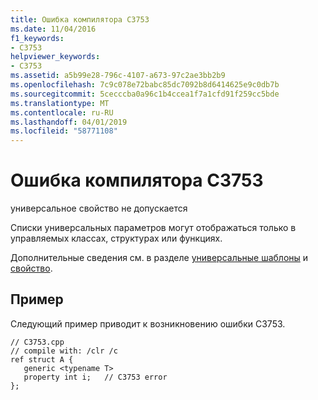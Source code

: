 ```yaml
---
title: Ошибка компилятора C3753
ms.date: 11/04/2016
f1_keywords:
- C3753
helpviewer_keywords:
- C3753
ms.assetid: a5b99e28-796c-4107-a673-97c2ae3bb2b9
ms.openlocfilehash: 7c9c078e72babc85dc7092b8d6414625e9c0db7b
ms.sourcegitcommit: 5cecccba0a96c1b4ccea1f7a1cfd91f259cc5bde
ms.translationtype: MT
ms.contentlocale: ru-RU
ms.lasthandoff: 04/01/2019
ms.locfileid: "58771108"
---
```

# <a name="compiler-error-c3753"></a>Ошибка компилятора C3753

универсальное свойство не допускается

Списки универсальных параметров могут отображаться только в управляемых классах, структурах или функциях.

Дополнительные сведения см. в разделе [универсальные шаблоны](../../extensions/generics-cpp-component-extensions.md) и [свойство](../../extensions/property-cpp-component-extensions.md).

## <a name="example"></a>Пример

Следующий пример приводит к возникновению ошибки C3753.

```
// C3753.cpp
// compile with: /clr /c
ref struct A {
   generic <typename T>
   property int i;   // C3753 error
};
```